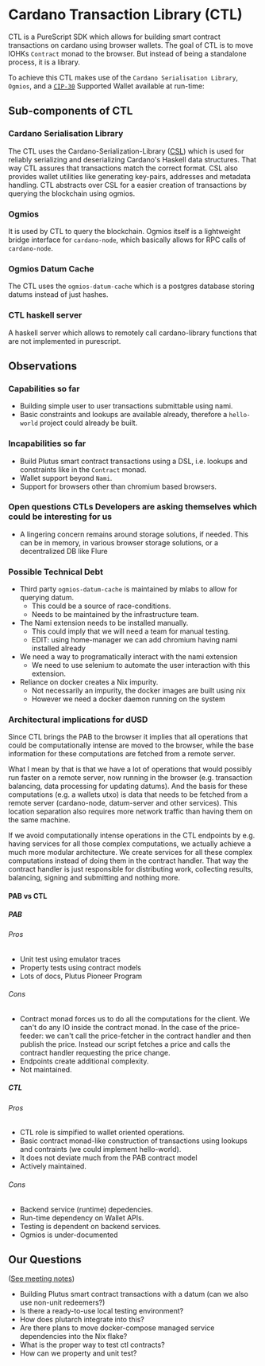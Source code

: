 # Cardano Transaction Library (CTL)

CTL is a PureScript SDK which allows for building smart contract transactions on cardano using browser wallets.
The goal of CTL is to move IOHKs `Contract` monad to the browser. But instead of being a standalone process, it is a library.

To achieve this CTL makes use of the `Cardano Serialisation Library`, `Ogmios`, and a [`CIP-30`](https://cips.cardano.org/cips/cip30/) Supported Wallet available at run-time:

## Sub-components of CTL
### Cardano Serialisation Library
The CTL uses the Cardano-Serialization-Library ([CSL](https://docs.cardano.org/cardano-components/cardano-serialization-lib)) which is used for reliably serializing and deserializing Cardano's Haskell data structures. That way CTL assures that transactions match the correct format. CSL also provides wallet utilities like generating key-pairs, addresses and metadata handling. CTL abstracts over CSL for a easier creation of transactions by querying the blockchain using ogmios.

### Ogmios
It is used by CTL to query the blockchain. Ogmios itself is a lightweight bridge interface for `cardano-node`, which basically allows for RPC calls of `cardano-node`.

### Ogmios Datum Cache
The CTL uses the `ogmios-datum-cache` which is a postgres database storing datums instead of just hashes.

### CTL haskell server
A haskell server which allows to remotely call cardano-library functions that are not implemented in purescript.

## Observations
### Capabilities so far
 - Building simple user to user transactions submittable using nami.
 - Basic constraints and lookups are available already, therefore a `hello-world` project could already be built.

### Incapabilities so far
 - Build Plutus smart contract transactions using a DSL, i.e. lookups and constraints like in the `Contract` monad.
 - Wallet support beyond `Nami`.
 - Support for browsers other than chromium based browsers.

### Open questions CTLs Developers are asking themselves which could be interesting for us
 - A lingering concern remains around storage solutions, if needed. This can be in memory, in various browser storage solutions, or a decentralized DB like Flure

### Possible Technical Debt
 - Third party `ogmios-datum-cache` is maintained by mlabs to allow for querying datum.
    - This could be a source of race-conditions.
    - Needs to be maintained by the infrastructure team.
 - The Nami extension needs to be installed manually.
    - This could imply that we will need a team for manual testing.
    - EDIT: using home-manager we can add chromium having nami installed already
 - We need a way to programatically interact with the nami extension
    - We need to use selenium to automate the user interaction with this extension.
 - Reliance on docker creates a Nix impurity.
    - Not necessarily an impurity, the docker images are built using nix
    - However we need a docker daemon running on the system

### Architectural implications for dUSD

Since CTL brings the PAB to the browser it implies that all operations that could be computationally intense are moved to the browser, while the base information for these computations are fetched from a remote server.

What I mean by that is that we have a lot of operations that would possibly run faster on a remote server, now running in the browser (e.g. transaction balancing, data processing for updating datums). And the basis for these computations (e.g. a wallets utxo) is data that needs to be fetched from a remote server (cardano-node, datum-server and other services). This location separation also requires more network traffic than having them on the same machine.

If we avoid computationally intense operations in the CTL endpoints by e.g. having services for all those complex computations, we actually achieve a much more modular architecture. We create services for all these complex computations instead of doing them in the contract handler. That way the contract handler is just responsible for distributing work, collecting results, balancing, signing and submitting and nothing more.

#### PAB vs CTL

##### PAB

###### Pros

- Unit test using emulator traces
- Property tests using contract models
- Lots of docs, Plutus Pioneer Program

###### Cons

- Contract monad forces us to do all the computations for the client. We can't do any IO inside the contract monad. In the case of the price-feeder: we can't call the price-fetcher in the contract handler and then publish the price. Instead our script fetches a price and calls the contract handler requesting the price change.
- Endpoints create additional complexity.
- Not maintained.

##### CTL

###### Pros

- CTL role is simpified to wallet oriented operations.
- Basic contract monad-like construction of transactions using lookups and contraints (we could implement hello-world).
- It does not deviate much from the PAB contract model
- Actively maintained.

###### Cons

- Backend service (runtime) depedencies.
- Run-time dependency on Wallet APIs.
- Testing is dependent on backend services.
- Ogmios is under-documented

## Our Questions
([See meeting notes](ctl/mlabs-meeting.md))
 - Building Plutus smart contract transactions with a datum (can we also use non-unit redeemers?)
 - Is there a ready-to-use local testing environment?
 - How does plutarch integrate into this?
 - Are there plans to move docker-compose managed service dependencies into the Nix flake?
 - What is the proper way to test ctl contracts?
 - How can we property and unit test?
